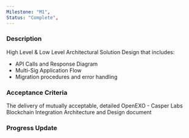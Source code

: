 ```yaml
---
Milestone: "M1",
Status: "Complete",
---
```

<!--lang:en--> 
### Description

High Level & Low Level Architectural Solution Design that includes:
- API Calls and Response Diagram
- Multi-Sig Application Flow
- Migration procedures and error handling

### Acceptance Criteria

The delivery of mutually acceptable, detailed OpenEXO - Casper Labs Blockchain
Integration Architecture and Design document

### Progress Update